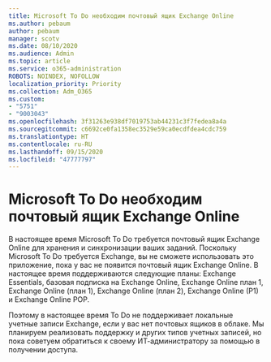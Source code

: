 ```yaml
---
title: Microsoft To Do необходим почтовый ящик Exchange Online
ms.author: pebaum
author: pebaum
manager: scotv
ms.date: 08/10/2020
ms.audience: Admin
ms.topic: article
ms.service: o365-administration
ROBOTS: NOINDEX, NOFOLLOW
localization_priority: Priority
ms.collection: Adm_O365
ms.custom:
- "5751"
- "9003043"
ms.openlocfilehash: 3f31263e938df7019753ab44231c3f7fedea8a4a
ms.sourcegitcommit: c6692ce0fa1358ec3529e59ca0ecdfdea4cdc759
ms.translationtype: HT
ms.contentlocale: ru-RU
ms.lasthandoff: 09/15/2020
ms.locfileid: "47777797"
---
```

# <a name="microsoft-to-do-requires-an-exchange-online-mailbox"></a>Microsoft To Do необходим почтовый ящик Exchange Online

В настоящее время Microsoft To Do требуется почтовый ящик Exchange Online для хранения и синхронизации ваших заданий. Поскольку Microsoft To Do требуется Exchange, вы не сможете использовать это приложение, пока у вас не появится почтовый ящик Exchange Online. В настоящее время поддерживаются следующие планы: Exchange Essentials, базовая подписка на Exchange Online, Exchange Online план 1, Exchange Online (план 1), Exchange Online (план 2), Exchange Online (P1) и Exchange Online POP.

Поэтому в настоящее время To Do не поддерживает локальные учетные записи Exchange, если у вас нет почтовых ящиков в облаке. Мы планируем реализовать поддержку и других типов учетных записей, но пока советуем обратиться к своему ИТ-администратору за помощью в получении доступа.